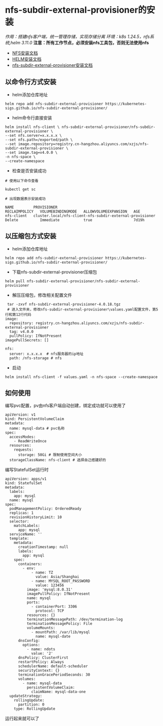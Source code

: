 # nfs-subdir-external-provisioner的安装
*作用：搭建nfs客户端，统一管理存储，实现存储分离*
*环境：k8s 1.24.5，nfs系统,helm 3.11.0*
**注意：所有工作节点，必须安装nfs工具包，否则无法使用nfs**
* [NFS安装文档](../../linux/nfs安装.md)
* [HELM安装文档](https://helm.sh/zh/docs/intro/install/)
* [nfs-subdir-external-provisioner安装文档](https://github.com/kubernetes-sigs/nfs-subdir-external-provisioner/blob/master/charts/nfs-subdir-external-provisioner/README.md)
## 以命令行方式安装
*   helm添加仓库地址
```
helm repo add nfs-subdir-external-provisioner https://kubernetes-sigs.github.io/nfs-subdir-external-provisioner/
```
*   helm命令行直接安装
```
helm install nfs-client \ nfs-subdir-external-provisioner/nfs-subdir-external-provisioner \
--set nfs.server=x.x.x.x \
--set nfs.path=/exported/path \
--set image.repository=registry.cn-hangzhou.aliyuncs.com/xzjs/nfs-subdir-external-provisioner \
--set image.tag=v4.0.0 \
-n nfs-space \
--create-namespace 
```

*  检查是否安装成功
```
# 使用以下命令查看

kubectl get sc

# 出现数据表示安装成功

NAME         PROVISIONER                                                RECLAIMPOLICY   VOLUMEBINDINGMODE   ALLOWVOLUMEEXPANSION   AGE
nfs-client   cluster.local/nfs-client-nfs-subdir-external-provisioner   Delete          Immediate           true                   7d19h
```
## 以压缩包方式安装
*   helm添加仓库地址
```
helm repo add nfs-subdir-external-provisioner https://kubernetes-sigs.github.io/nfs-subdir-external-provisioner/
```
* 下载nfs-subdir-external-provisioner压缩包
```
helm pull nfs-subdir-external-provisioner/nfs-subdir-external-provisioner
```
* 解压压缩包，修改相关配置文件
```
 tar -zxvf nfs-subdir-external-provisioner-4.0.18.tgz
 # 进入文件夹，修改nfs-subdir-external-provisioner\values.yaml配置文件，第5行和第12行代码
image:
  repository: registry.cn-hangzhou.aliyuncs.com/xzjs/nfs-subdir-external-provisioner
  tag: v4.0.0
  pullPolicy: IfNotPresent
imagePullSecrets: []

nfs:
  server: x.x.x.x  # nfs服务器的ip地址
  path: /nfs-storage # nfs
```
* 启动
```
helm install nfs-client -f values.yaml -n nfs-space --create-namespace
```
## 如何使用

编写pvc配置，pv由nfs客户端自动创建，绑定成功就可以使用了

```
apiVersion: v1
kind: PersistentVolumeClaim
metadata:
  name: mysql-data # pvc名称
spec:
  accessModes:
    - ReadWriteOnce
  resources:
    requests:
      storage: 50Gi # 限制使用空间大小
  storageClassName: nfs-client # 选择自己搭建好的
```

编写StatefulSet运行时
```
apiVersion: apps/v1
kind: StatefulSet
metadata:
  labels:
    app: mysql
  name: mysql
spec:
  podManagementPolicy: OrderedReady
  replicas: 1
  revisionHistoryLimit: 10
  selector:
    matchLabels:
      app: mysql
  serviceName: ''
  template:
    metadata:
      creationTimestamp: null
      labels:
        app: mysql
    spec:
      containers:
        - env:
            - name: TZ
              value: Asia/Shanghai
            - name: MYSQL_ROOT_PASSWORD
              value: 123456
          image: 'mysql:8.0.31'
          imagePullPolicy: IfNotPresent
          name: mysql
          ports:
            - containerPort: 3306
              protocol: TCP
          resources: {}
          terminationMessagePath: /dev/termination-log
          terminationMessagePolicy: File
          volumeMounts:
            - mountPath: /var/lib/mysql
              name: mysql-date
      dnsConfig:
        options:
          - name: ndots
            value: '2'
      dnsPolicy: ClusterFirst
      restartPolicy: Always
      schedulerName: default-scheduler
      securityContext: {}
      terminationGracePeriodSeconds: 30
      volumes:
        - name: mysql-data
          persistentVolumeClaim:
            claimName: mysql-data-one
  updateStrategy:
    rollingUpdate:
      partition: 0
    type: RollingUpdate

```

运行起来就可以了